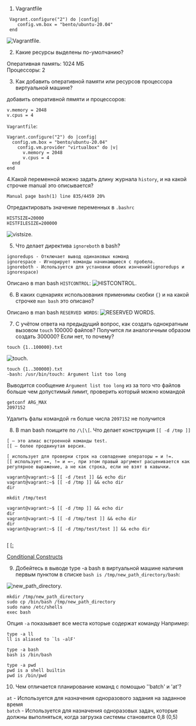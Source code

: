 1. Vagrantfile

```
 Vagrant.configure("2") do |config|
 	config.vm.box = "bento/ubuntu-20.04"
 end
```

![Vagrantfile.](./img/vagrantfile.png)


2. Какие ресурсы выделены по-умолчанию?

Оперативная память: 1024 МБ   
Процессоры: 2  
  

3. Как добавить оперативной памяти или ресурсов процессора виртуальной машине?

добавить оперативной пямяти и процессоров: 
```
v.memory = 2048
v.cpus = 4
```
      
`Vagrantfile`: 

```
Vagrant.configure("2") do |config|
  config.vm.box = "bento/ubuntu-20.04"
    config.vm.provider "virtualbox" do |v|
      v.memory = 2048
      v.cpus = 4
  end
end
```

4.Какой переменной можно задать длину журнала `history`, и на какой строчке manual это описывается?

```
Manual page bash(1) line 835/4459 20%
```
Отредактировать значение переменных в `.bashrc`
```
HISTSIZE=20000
HISTFILESIZE=200000
```

![vistsize.](./img/histsize.png)


   
5. Что делает директива `ignoreboth` в bash?

```
ignoredups - Отключает вывод одинаковых команд
ignorespace - Игнорирует команды начинающиеся с пробела.
ignoreboth - Используется для установки обоих изнчений(ignoredups и ignorespace)

```
Описано в man bash `HISTCONTROL`:
![HISTCONTROL.](./img/HISTCONTROL.png)


6. В каких сценариях использования применимы скобки `{}` и на какой строчке `man bash` это описано?

Описано в man bash `RESERVED WORDS`:
![RESERVED WORDS.](./img/RESERVED_WORDS.png)


7. С учётом ответа на предыдущий вопрос, как создать однократным вызовом `touch` 100000 файлов? Получится ли аналогичным образом создать 300000? Если нет, то почему?

`touch {1..100000}.txt`

![touch.](./img/touch.png)

```
touch {1..300000}.txt
-bash: /usr/bin/touch: Argument list too long
```
Выводится сообщение `Argument list too long` из за того что файлов больше чем допустимый лимит, проверить который можно командой
```
getconf ARG_MAX
2097152
```
Удалить фалы командой `rm` болше числа `2097152` не получится


8. В man bash поищите по `/\[\[`. Что делает конструкция `[[ -d /tmp ]]`

```
[ — это алиас встроенной команды test.   
[[ — более продвинутая версия.  

[ использует для проверки строк на совпадение операторы = и !=.  
[[ использует ==, != и =~, при этом правый аргумент расценивается как регулярное выражение, а не как строка, если не взят в кавычки.   

vagrant@vagrant:~$ [[ -d /test ]] && echo dir
vagrant@vagrant:~$ [[ -d /tmp ]] && echo dir
dir

mkdit /tmp/test

vagrant@vagrant:~$ [[ -d /tmp ]] && echo dir
dir
vagrant@vagrant:~$ [[ -d /tmp/test ]] && echo dir
dir
vagrant@vagrant:~$ [[ -d /tmp/test/test ]] && echo dir


```
[ [[: ](https://www.gnu.org/software/bash/manual/html_node/Conditional-Constructs.html#index-_005b_005b)

[	Conditional Constructs ](https://www.gnu.org/software/bash/manual/html_node/Conditional-Constructs.html)

9. Добейтесь в выводе type -a bash в виртуальной машине наличия первым пунктом в списке `bash is /tmp/new_path_directory/bash`:

![new_path_directory.](./img/new_path_directory.png)

```
mkdir /tmp/new_path_directory   
sudo cp /bin/bash /tmp/new_path_directory   
sudo nano /etc/shells   
exec bash
```


Опция `-a` показывает все места которые содержат команду 
Например:
```
type -a ll
ll is aliased to `ls -alF'
```

```
type -a bash
bash is /bin/bash
```

```
type -a pwd
pwd is a shell builtin
pwd is /bin/pwd
```




10. Чем отличается планирование команд с помощью ''batch' и 'at'?

``at``    - Используется для назначения одноразового задания на заданное время   
``batch`` - Используется для назначения одноразовых задач, которые должны выполняться, когда загрузка системы становится 0,8 (0,5)   

